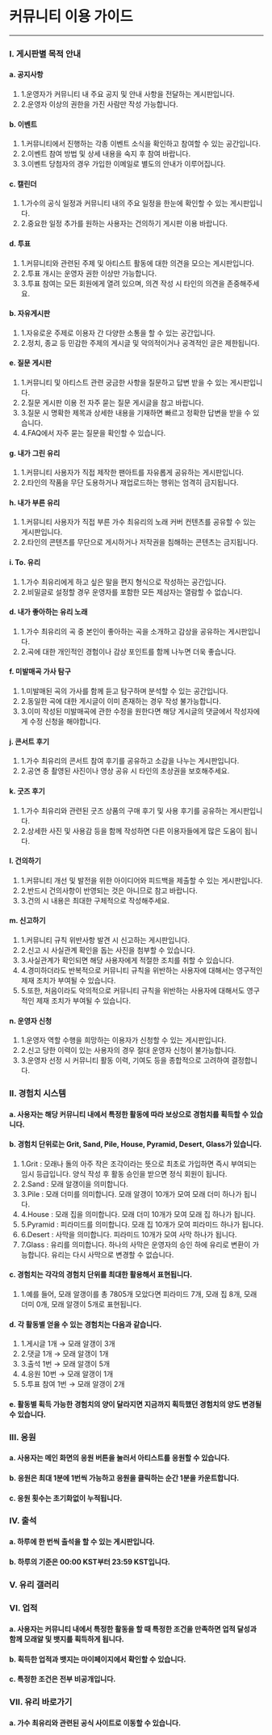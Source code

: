 # 커뮤니티 이용 가이드

---

### I. 게시판별 목적 안내
#### a. 공지사항
1. 1.운영자가 커뮤니티 내 주요 공지 및 안내 사항을 전달하는 게시판입니다.
2. 2.운영자 이상의 권한을 가진 사람만 작성 가능합니다.
#### b. 이벤트
1. 1.커뮤니티에서 진행하는 각종 이벤트 소식을 확인하고 참여할 수 있는 공간입니다.
2. 2.이벤트 참여 방법 및 상세 내용을 숙지 후 참여 바랍니다.
3. 3.이벤트 당첨자의 경우 가입한 이메일로 별도의 안내가 이루어집니다.
#### c. 캘린더
1. 1.가수의 공식 일정과 커뮤니티 내의 주요 일정을 한눈에 확인할 수 있는 게시판입니다.
2. 2.중요한 일정 추가를 원하는 사용자는 건의하기 게시판 이용 바랍니다.
#### d. 투표
1. 1.커뮤니티와 관련된 주제 및 아티스트 활동에 대한 의견을 모으는 게시판입니다.
2. 2.투표 개시는 운영자 권한 이상만 가능합니다.
3. 3.투표 참여는 모든 회원에게 열려 있으며, 의견 작성 시 타인의 의견을 존중해주세요.
#### b. 자유게시판
1. 1.자유로운 주제로 이용자 간 다양한 소통을 할 수 있는 공간입니다.
2. 2.정치, 종교 등 민감한 주제의 게시글 및 악의적이거나 공격적인 글은 제한됩니다.
#### e. 질문 게시판
1. 1.커뮤니티 및 아티스트 관련 궁금한 사항을 질문하고 답변 받을 수 있는 게시판입니다.
2. 2.질문 게시판 이용 전 자주 묻는 질문 게시글을 참고 바랍니다.
3. 3.질문 시 명확한 제목과 상세한 내용을 기재하면 빠르고 정확한 답변을 받을 수 있습니다.
4. 4.FAQ에서 자주 묻는 질문을 확인할 수 있습니다.
#### g. 내가 그린 유리
1. 1.커뮤니티 사용자가 직접 제작한 팬아트를 자유롭게 공유하는 게시판입니다.
2. 2.타인의 작품을 무단 도용하거나 재업로드하는 행위는 엄격히 금지됩니다.
#### h. 내가 부른 유리
1. 1.커뮤니티 사용자가 직접 부른 가수 최유리의 노래 커버 컨텐츠를 공유할 수 있는 게시판입니다.
2. 2.타인의 콘텐츠를 무단으로 게시하거나 저작권을 침해하는 콘텐츠는 금지됩니다.
#### i. To. 유리
1. 1.가수 최유리에게 하고 싶은 말을 편지 형식으로 작성하는 공간입니다.
2. 2.비밀글로 설정할 경우 운영자를 포함한 모든 제삼자는 열람할 수 없습니다.
#### d. 내가 좋아하는 유리 노래
1. 1.가수 최유리의 곡 중 본인이 좋아하는 곡을 소개하고 감상을 공유하는 게시판입니다.
2. 2.곡에 대한 개인적인 경험이나 감상 포인트를 함께 나누면 더욱 좋습니다.
#### f. 미발매곡 가사 탐구
1. 1.미발매된 곡의 가사를 함께 듣고 탐구하며 분석할 수 있는 공간입니다.
2. 2.동일한 곡에 대한 게시글이 이미 존재하는 경우 작성 불가능합니다.
3. 3.이미 작성된 미발매곡에 관한 수정을 원한다면 해당 게시글의 댓글에서 작성자에게 수정 신청을 해야합니다.
#### j. 콘서트 후기
1. 1.가수 최유리의 콘서트 참여 후기를 공유하고 소감을 나누는 게시판입니다.
2. 2.공연 중 촬영된 사진이나 영상 공유 시 타인의 초상권을 보호해주세요.
#### k. 굿즈 후기
1. 1.가수 최유리와 관련된 굿즈 상품의 구매 후기 및 사용 후기를 공유하는 게시판입니다.
2. 2.상세한 사진 및 사용감 등을 함께 작성하면 다른 이용자들에게 많은 도움이 됩니다.
#### l. 건의하기
1. 1.커뮤니티 개선 및 발전을 위한 아이디어와 피드백을 제출할 수 있는 게시판입니다.
2. 2.반드시 건의사항이 반영되는 것은 아니므로 참고 바랍니다.
3. 3.건의 시 내용은 최대한 구체적으로 작성해주세요.
#### m. 신고하기
1. 1.커뮤니티 규칙 위반사항 발견 시 신고하는 게시판입니다.
2. 2.신고 시 사실관계 확인을 돕는 사진을 첨부할 수 있습니다.
3. 3.사실관계가 확인되면 해당 사용자에게 적절한 조치를 취할 수 있습니다.
4. 4.경미하더라도 반복적으로 커뮤니티 규칙을 위반하는 사용자에 대해서는 영구적인 제재 조치가 부여될 수 있습니다.
5. 5.또한, 처음이라도 악의적으로 커뮤니티 규칙을 위반하는 사용자에 대해서도 영구적인 제재 조치가 부여될 수 있습니다.
#### n. 운영자 신청
1. 1.운영자 역할 수행을 희망하는 이용자가 신청할 수 있는 게시판입니다.
2. 2.신고 당한 이력이 있는 사용자의 경우 절대 운영자 신청이 불가능합니다.
3. 3.운영자 선정 시 커뮤니티 활동 이력, 기여도 등을 종합적으로 고려하여 결정합니다.

### II. 경험치 시스템
#### a. 사용자는 해당 커뮤니티 내에서 특정한 활동에 따라 보상으로 경험치를 획득할 수 있습니다.
#### b. 경험치 단위로는 Grit, Sand, Pile, House, Pyramid, Desert, Glass가 있습니다.
1. 1.Grit : 모래나 돌의 아주 작은 조각이라는 뜻으로 최초로 가입하면 즉시 부여되는 임시 등급입니다. 양식 작성 후 활동 승인을 받으면 정식 회원이 됩니다.
2. 2.Sand : 모래 알갱이을 의미합니다.
3. 3.Pile : 모래 더미를 의미합니다. 모래 알갱이 10개가 모여 모래 더미 하나가 됩니다.
4. 4.House : 모래 집을 의미합니다. 모래 더미 10개가 모여 모래 집 하나가 됩니다.
5. 5.Pyramid : 피라미드를 의미합니다. 모래 집 10개가 모여 피라미드 하나가 됩니다.
6. 6.Desert : 사막을 의미합니다. 피라미드 10개가 모여 사막 하나가 됩니다.
7. 7.Glass : 유리를 의미합니다. 하나의 사막은 운영자의 승인 하에 유리로 변환이 가능합니다. 유리는 다시 사막으로 변경할 수 없습니다.
#### c. 경험치는 각각의 경험치 단위를 최대한 활용해서 표현됩니다.
1. 1.예를 들어, 모래 알갱이를 총 7805개 모았다면 피라미드 7개, 모래 집 8개, 모래 더미 0개, 모래 알갱이 5개로 표현됩니다.
#### d. 각 활동별 얻을 수 있는 경험치는 다음과 같습니다.
1. 1.게시글 1개 → 모래 알갱이 3개
2. 2.댓글 1개 → 모래 알갱이 1개
3. 3.출석 1번 → 모래 알갱이 5개
4. 4.응원 10번 → 모래 알갱이 1개
5. 5.투표 참여 1번 → 모래 알갱이 2개
#### e. 활동별 획득 가능한 경험치의 양이 달라지면 지금까지 획득했던 경험치의 양도 변경될 수 있습니다.


### III. 응원
#### a. 사용자는 메인 화면의 응원 버튼을 눌러서 아티스트를 응원할 수 있습니다.
#### b. 응원은 최대 1분에 1번씩 가능하고 응원을 클릭하는 순간 1분을 카운트합니다.
#### c. 응원 횟수는 초기화없이 누적됩니다.


### IV. 출석
#### a. 하루에 한 번씩 출석을 할 수 있는 게시판입니다.
#### b. 하루의 기준은 00:00 KST부터 23:59 KST입니다.

### V. 유리 갤러리

### VI. 업적
#### a. 사용자는 커뮤니티 내에서 특정한 활동을 할 때 특정한 조건을 만족하면 업적 달성과 함께 모래알 및 뱃지를 획득하게 됩니다.
#### b. 획득한 업적과 뱃지는 마이페이지에서 확인할 수 있습니다.
#### c. 특정한 조건은 전부 비공개입니다.

### VII. 유리 바로가기
#### a. 가수 최유리와 관련된 공식 사이트로 이동할 수 있습니다.